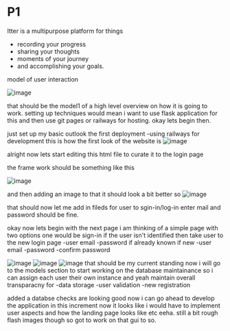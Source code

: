# P1
Itter is a multipurpose platform for things 
- recording your progress
- sharing your thoughts
- moments of your journey
- and accomplishing your goals.


model of user interaction

![image](https://github.com/user-attachments/assets/c2162d75-e84a-45e1-82e4-724b76ba8563)

that should be the model1 of a high level overview on how it is going to work.
setting up techniques would mean i want to use flask application for this and then use git pages or railways for hosting.
okay lets begin then.

just set up my basic outlook the first deployment 
-using railways for development
this is how the first look of the website is
![image](https://github.com/user-attachments/assets/e8ec412c-214e-4b32-a422-f1844fcb4258)


alright now lets start editing this html file to curate it to the login page

the frame work should be something like this

![image](https://github.com/user-attachments/assets/ea015372-71fb-4fca-9e58-78add5f14c38)

and then adding an image to that it should look a bit better so 
![image](https://github.com/user-attachments/assets/3b376691-0445-4d3e-9f95-9d828b637228)

that should now let me add in fileds for user to sgin-in/log-in enter mail and password should be fine.

okay now lets begin with the next page i am thinking of a simple page with two options one would be sign-in if the user isn't identified then take user to the new login page
-user email
-password
if already known
if new 
-user email
-password
-confirm password

![image](https://github.com/user-attachments/assets/18bad464-b481-42fa-a950-6924c2e41598)
![image](https://github.com/user-attachments/assets/58de775b-4b0a-4dfc-ad75-b5e87ce50f2f)
![image](https://github.com/user-attachments/assets/ec61382e-df5c-4a1b-8b3b-2291d05994ba)
that should be my current standing now i will go to the models section to start working on the database maintainance so i can assign each user their own instance and yeah maintain overall transparacny for
-data storage
-user validation
-new registration

added a databse checks are looking good now i can go ahead to develop the application in this increment now it looks like i would have to implement user aspects and how the landing page looks like etc eeha.
still a bit rough flash images though so got to work on that gui to so.


